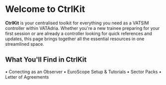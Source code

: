 # Welcome to CtrlKit

**CtrlKit** is your centralised toolkit for everything you need as a VATSIM controller within VATAdria. Whether you're a new trainee preparing for your first session or are already a controller looking for quick references and updates, this page brings together all the essential resources in one streamlined space.

## What You'll Find in **CtrlKit**
• Conecting as an Observer
• EuroScope Setup & Tutorials
• Sector Packs
• Letter of Agreements